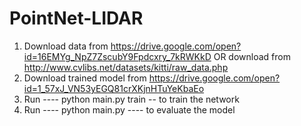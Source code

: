 # PointNet-LIDAR


1. Download data from https://drive.google.com/open?id=16EMYg_NpZ7ZscubY9Fpdcxry_7kRWKkD OR download from http://www.cvlibs.net/datasets/kitti/raw_data.php
2. Download trained model from https://drive.google.com/open?id=1_57xJ_VN53yEGQ81crXKjnHTuYeKbaEo
2. Run ---- python main.py train -- to train the network
3. Run ---- python main.py ---- to evaluate the model

